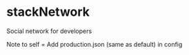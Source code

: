 # stackNetwork
Social network for developers


Note to self = Add production.json (same as default) in config
